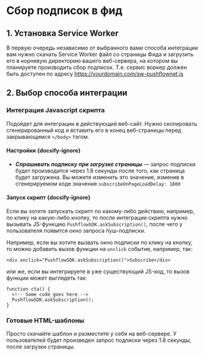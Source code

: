 # Сбор подписок в фид

## 1. Установка Service Worker
В первую очередь независимо от выбранного вами способа интеграции вам нужно скачать Service Worker файл со страницы Фида и загрузить его в корневую директорию вашего веб-сервера, на котором вы планируете производить сбор подписок. Т.е. сервис воркер должен быть доступен по адресу https://yourdomain.com/sw-pushflownet.js


## 2. Выбор способа интеграции
### Интеграция Javascript скрипта 
Подойдет для интеграции в действующий веб-сайт. Нужно скопировать сгенерированный код и вставить его в конец веб-страницы перед закрывающимся ```</body>``` тэгом.

#### Настройки {docsify-ignore}
- ***Спрашивать подписку при загрузке страницы*** — запрос подписки будет производится через 1.8 секунды после того, как страница будет загружена. Вы можете изменить это значение, изменив в сгенерируемом коде значение ```subscribeOnPageLoadDelay: 1800```

#### Запуск скрипт {docsify-ignore}
Если вы хотите запускать скрипт по какому-либо действию, например, по клику на какую-либо кнопку, то после интеграции скрипта нужно вызывать JS-функцию ```PushflowSDK.askSubscription()```, после чего у пользователя появится окно запроса пуш-подписки.

Например, если вы хотите вызвать окно подписки по клику на кнопку, то можно добавить вызов функции на ```onclick``` событие, например, так:
``` 
<div onclick="PushflowSDK.askSubscription()">Subscribe</div>
```

или же, если вы интегрируете в уже существующий JS-код, то вызов функции может выглядеть так:
```
function cta() {
  <!-- Some code goes here -->
  PushflowSDK.askSubscription();
}
```




### Готовые HTML-шаблоны
Просто скачайте шаблон и разместите у себя на веб-сервере. У пользователей будет произведен запрос подписки через 1.8 секунды, после загрузки страницы.
